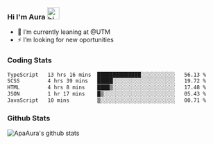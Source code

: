 ### Hi I'm Aura <img src="https://user-images.githubusercontent.com/1303154/88677602-1635ba80-d120-11ea-84d8-d263ba5fc3c0.gif" width="28px" alt="hi">

- 🔭 I’m currently leaning at @UTM
- ⚡ I’m looking for new oportunities


### Coding Stats

<!--START_SECTION:waka-->

```txt
TypeScript   13 hrs 16 mins  ██████████████░░░░░░░░░░░   56.13 %
SCSS         4 hrs 39 mins   █████░░░░░░░░░░░░░░░░░░░░   19.72 %
HTML         4 hrs 8 mins    ████▒░░░░░░░░░░░░░░░░░░░░   17.48 %
JSON         1 hr 17 mins    █▒░░░░░░░░░░░░░░░░░░░░░░░   05.43 %
JavaScript   10 mins         ▒░░░░░░░░░░░░░░░░░░░░░░░░   00.71 %
```

<!--END_SECTION:waka-->

### Github Stats

![ApaAura's github stats](https://github-readme-stats.vercel.app/api?username=ApaAura&count_private=true&theme=tokyonight&hide=contribs,prs)
